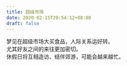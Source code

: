 ```yaml
---
title: 超级市场
date: 2020-02-15T20:54:12+08:00
draft: false
---
```


梦见在超级市场大买食品，人际关系运好转。<br>
尤其好友之间的来往更加密切。<br>
休假日将互相造访、结伴郊游，可能会越来越忙。<br>
